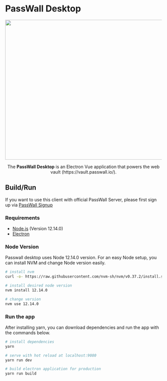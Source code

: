 # PassWall Desktop

<p align="center">
    <img src="https://www.yakuter.com/wp-content/yuklemeler/passwall-cover.png" alt="" width="800" height="450" />
</p>
<p align="center">
    The <strong>PassWall Desktop</strong> is an Electron Vue application that powers the web vault (https://vault.passwall.io/).
</p>

## Build/Run

If you want to use this client with official PassWall Server, please first sign up via [PassWall Signup](https://signup.passwall.io)

### Requirements

- [Node.js](https://nodejs.org) (Version 12.14.0)
- [Electron](https://www.electronjs.org)

### Node Version
Passwall desktop uses Node 12.14.0 version. For an easy Node setup, you can install NVM and change Node version easily.  

``` bash
# install nvm
curl -o- https://raw.githubusercontent.com/nvm-sh/nvm/v0.37.2/install.sh | bash

# install desired node version
nvm install 12.14.0

# change version
nvm use 12.14.0
```

### Run the app
After installing yarn, you can download dependencies and run the app with the commands below.

``` bash
# install dependencies
yarn

# serve with hot reload at localhost:9080
yarn run dev

# build electron application for production
yarn run build
```